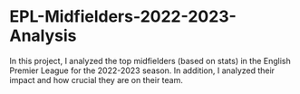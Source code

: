 # EPL-Midfielders-2022-2023-Analysis
In this project, I analyzed the top midfielders (based on stats) in the English Premier League for the 2022-2023 season. In addition, I analyzed their impact and how crucial they are on their team.
